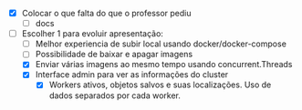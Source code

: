 - [x] Colocar o que falta do que o professor pediu
    - [ ] docs
- [ ] Escolher 1 para evoluir apresentação:
    - [ ] Melhor experiencia de subir local usando docker/docker-compose
    - [ ] Possibilidade de baixar e apagar imagens
    - [x] Enviar várias imagens ao mesmo tempo usando concurrent.Threads
    - [x] Interface admin para ver as informações do cluster
        - [x] Workers ativos, objetos salvos e suas localizações. Uso de dados separados por cada worker.
